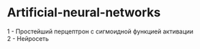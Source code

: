 # Artificial-neural-networks

1 - Простейший перцептрон с сигмоидной функцией активации  
2 - Нейросеть  
